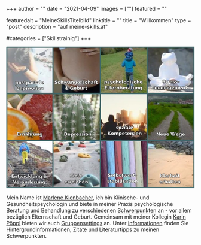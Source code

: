 +++
author = ""
date = "2021-04-09"
images  = [""]
featured = ""

featuredalt = "MeineSkillsTitelbild"
linktitle = ""
title = "Willkommen"
type = "post"
description = "auf meine-skills.at"

#categories = ["Skillstrainig"]
+++

<p align="center">
<a href ="/angebot/"><img  src="/img/Titelbild.jpg" alt="regretting motherhood father parenthood geburtstrauma postpartaledepression natal ernährungspsychologie abnehmen rosesrevolution gewalt selbstwert skillstraining babyblues achtsamkeit darmhypnose reizdarm elternberatung psychologin beratungbehandlung psychologisch mentalload" width="600"></a>
</p>


Mein Name ist [Marlene Kienbacher](/contact), ich bin Klinische- und Gesundheitspsychologin und biete in meiner Praxis psychologische Beratung und Behandlung zu verschiedenen [Schwerpunkten](/angebot) an - vor allem bezüglich Elternschaft und Geburt. 
Gemeinsam mit meiner Kollegin [Karin Pöppl](/karinpoeppl) bieten wir auch [Gruppensettings](/gruppensetting) an. Unter [Informationen](/allgemeineinformationen) finden Sie Hintergrundinformationen, Zitate und Literaturtipps zu meinen Schwerpunkten.

